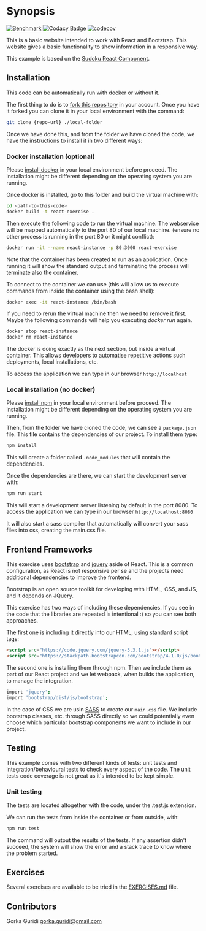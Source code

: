 # Synopsis

[![Benchmark](https://github.com/gguridi/exercise-react/actions/workflows/release.yml/badge.svg?branch=master)](https://github.com/gguridi/exercise-react/actions/workflows/release.yml)
[![Codacy Badge](https://app.codacy.com/project/badge/Grade/d1cd1dc3fafb4086802a9a4a79b39189)](https://www.codacy.com/gh/gguridi/exercise-react/dashboard?utm_source=github.com&amp;utm_medium=referral&amp;utm_content=gguridi/exercise-react&amp;utm_campaign=Badge_Grade)
[![codecov](https://codecov.io/gh/gguridi/exercise-react/branch/master/graph/badge.svg?token=IUDIfrcUOY)](https://codecov.io/gh/gguridi/exercise-react)

This is a basic website intended to work with React and Bootstrap. This website gives a basic
functionality to show information in a responsive way.

This example is based on the [Sudoku React Component](https://www.npmjs.com/package/sudoku-react-component).

## Installation

This code can be automatically run with docker or without it.

The first thing to do is to [fork this repository](https://help.github.com/articles/fork-a-repo/)
in your account. Once you have it forked you can clone it in your local environment
with the command:

```bash
git clone {repo-url} ./local-folder
```

Once we have done this, and from the folder we have cloned the code,
we have the instructions to install it in two different ways:

### Docker installation (optional)

Please [install docker](https://docs.docker.com/engine/installation/)
in your local environment before proceed. The installation might be different depending on the
operating system you are running.

Once docker is installed, go to this folder and build the virtual machine with:

```bash
cd <path-to-this-code>
docker build -t react-exercise .
```

Then execute the following code to run the virtual machine. The webservice will be mapped automatically to the port 80
of our local machine. (ensure no other process is running in the port 80 or it might conflict):

```bash
docker run -it --name react-instance -p 80:3000 react-exercise
```

Note that the container has been created to run as an application. Once running it will
show the standard output and terminating the process will terminate also the container.

To connect to the container we can use (this will allow us to execute commands from
inside the container using the bash shell):

```bash
docker exec -it react-instance /bin/bash
```

If you need to rerun the virtual machine then we need to remove it first. Maybe the
following commands will help you executing _docker run_ again.

```bash
docker stop react-instance
docker rm react-instance
```

The docker is doing exactly as the next section, but inside a virtual container. This allows
developers to automatise repetitive actions such deployments, local installations, etc.

To access the application we can type in our browser `http://localhost`

### Local installation (no docker)

Please [install npm](https://www.npmjs.com/get-npm)
in your local environment before proceed. The installation might be different depending on the
operating system you are running.

Then, from the folder we have cloned the code, we can see a `package.json` file.
This file contains the dependencies of our project. To install them type:

```bash
npm install
```

This will create a folder called `.node_modules` that will contain the dependencies.

Once the dependencies are there, we can start the development server with:

```bash
npm run start
```

This will start a development server listening by default in the port 8080. To
access the application we can type in our browser `http://localhost:8080`

It will also start a sass compiler that automatically will convert your sass
files into css, creating the main.css file.

## Frontend Frameworks

This exercise uses [bootstrap](https://getbootstrap.com/) and [jquery](https://jquery.com/) aside of
React. This is a common configuration, as React is not responsive per se and the
projects need additional dependencies to improve the frontend.

Bootstrap is an open source toolkit for developing with HTML, CSS, and JS, and it
depends on JQuery.

This exercise has two ways of including these dependencies. If you see in the code that
the libraries are repeated is intentional :) so you can see both approaches.

The first one is including it directly into our HTML, using standard script tags:

```HTML
<script src="https://code.jquery.com/jquery-3.3.1.js"></script>
<script src="https://stackpath.bootstrapcdn.com/bootstrap/4.1.0/js/bootstrap.js"></script>
```

The second one is installing them through npm. Then we include them as part of our
React project and we let webpack, when builds the application, to manage the
integration.

```bash
import 'jquery';
import 'bootstrap/dist/js/bootstrap';
```

In the case of CSS we are usin [SASS](https://sass-lang.com/) to create our `main.css` file.
We include bootstrap classes, etc. through SASS directly so we could potentially
even choose which particular bootstrap components we want to include in our project.

## Testing

This example comes with two different kinds of tests: unit tests and integration/behavioural
tests to check every aspect of the code. The unit tests code coverage is not great as
it's intended to be kept simple.

### Unit testing

The tests are located altogether with the code, under the .test.js extension.

We can run the tests from inside the container or from outside, with:

```bash
npm run test
```

The command will output the results of the tests. If any assertion didn't succeed, the
system will show the error and a stack trace to know where the problem started.

## Exercises

Several exercises are available to be tried in the [EXERCISES.md](EXERCISES.md) file.

## Contributors

Gorka Guridi <gorka.guridi@gmail.com>

